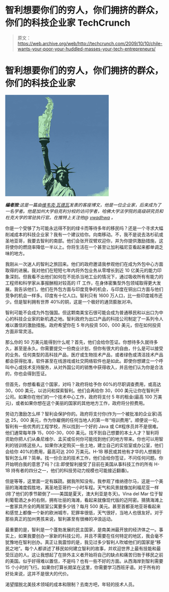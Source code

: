 # 智利想要你们的穷人，你们拥挤的群众，你们的科技企业家 TechCrunch

> 原文：<https://web.archive.org/web/http://techcrunch.com/2009/10/10/chile-wants-your-poor-your-huddled-masses-your-tech-entrepreneurs/>

# 智利想要你们的穷人，你们拥挤的群众，你们的科技企业家

![](img/d93f80268fc95fdbcafcf984fcd10988.png)

***编者按**:这是一篇由[维韦克·瓦德瓦](https://web.archive.org/web/20230203040959/http://www.crunchbase.com/person/vivek-wadhwa)发表的客座博文，他是一位企业家，后来成为了一名学者。他是加州大学伯克利分校的访问学者，哈佛大学法学院的高级研究员和杜克大学的常驻执行官。在推特上关注他@ [vwadhwa](https://web.archive.org/web/20230203040959/http://twitter.com/vwadhwa) 。*

你是一个受够了为可能永远得不到的绿卡而等待多年的移民吗？还是一个寻求大幅削减成本的科技企业家？我有一个建议给你。向南移动。不，我不是说去洛杉矶或圣地亚哥，我要去智利的南部。他们会张开双臂欢迎你，并为你提供激励措施，这将使你的燃烧率降低一半以上。你将生活在一个甚至让加利福尼亚看起来都单调乏味的地方。

我刚从一次迷人的智利之旅回来。他们的政府邀请我参观他们在成为外包中心方面取得的进展。我对他们在短短七年内将外包业务从零增长到近 10 亿美元的能力印象深刻。但我看不出他们如何在不扼杀当地工业的情况下，通过吸收所有有能力的工程师和科学家从事报酬相对较高的 IT 工作，在身体密集型外包领域取得更大发展。我告诉他们，他们在外包方面与印度竞争的机会，与印度在铜出口方面与他们竞争的机会一样多。印度有十亿人口。智利只有 1600 万人口，比一些印度城市还少。但是智利拥有世界 40%的铜，这是一个极好的通货膨胀对冲。

智利可能不会成为外包强国。但这颗南美宝石很可能会成为普通移民和以出口为中心的科技企业家的新机遇之地。智利政府为出口产品的科技公司制定了一系列令人难以置信的激励措施。政府希望你在 5 年内投资 500，000 美元，但在如何投资方面非常灵活。

那么你的 50 万美元能得到什么呢？首先，他们会给你签证。你想待多久就待多久，甚至是永久。你需要提交一份商业计划，但你有很大的自由，什么是可以接受的业务。任何类型的高科技产品，医疗或生物技术产品，或者绿色或清洁技术产品都会获得批准，软件甚至在线游戏或社交网络软件也是如此。即使你想建立一个呼叫中心或技术支持服务，从对外国公司的销售中获得收入，并且他们认为你是合法的，你也会得到签证。

但首先，你想看看这个国家，对吗？政府将给予你 60%的尽职调查费用，或高达 30，000 美元，以访问和探索智利。他们会再给你 30，000 美元让你在智利开公司。如果你在他们的一个技术中心工作，政府将支付 5 年的租金(最高 100 万美元)，或者如果你想在这个美丽的国家的其他地方工作，政府将分担费用。

劳动力激励怎么样？智利会保护你的。政府将支付你(作为一个被批准的企业家)高达 25，000 美元，作为你雇佣的任何当地人的第一年“培训费用”。顺便说一句，智利有一些优秀的工程学校，所以找到一个好的 Java 或 C#程序员并不是很难。他们通常每年挣 15，000-30，000 美元。找不到自己想要的本土人才？智利将资助你把人们从桑尼维尔、孟买或任何你可能找到他们的地方带来。你也可以用智利的钱训练这些人。如果你决定购买一些土地，建立自己的实验室或办公室，他们会给你 40%的费用，最高可达 200 万美元。H-1B 移民或其他有才华的人想搬到智利怎么样？简单。找一份合法的技术工作，他们会给你签证，不问任何问题。你开始明白我的意思了吗？(注:即使智利接受了目前在美国从事科技工作的所有 H-1B 持有者的四分之一，他们的科技劳动力规模也可能接近翻番)。

但是等等，这里面一定有蹊跷。据我所知没有。我参观了维纳德尔马，这是一个美丽的海滩度假胜地，离圣地亚哥约一小时车程。天气和风景就像加利福尼亚一样(除了他们的季节颠倒了——美国是夏天，澳大利亚是冬天)。Vina del Mar 位于智利葡萄酒之乡的右侧，拥有壮丽的海滩，看起来就像现代版的迈阿密。猜猜海滩上一套家具齐全的两居室公寓要多少钱？每月 500 美元。甚至首都圣地亚哥看起来和感觉上都像一个新的欧洲城市，犯罪率很低，天气很好，当地人也很友好。对于那些真正的加州男孩来说，智利甚至有很棒的冲浪运动。

最重要的是，智利是一个蓬勃发展的民主国家，是南美洲最开放的经济体之一。事实上，如果我要创办一家新的科技公司，并且不需要在任何特定的地区，我会毫不犹豫地在智利创办。真正让我震惊的是，我见过多少智利人吹嘘他们的国家是“移民之地”。每个人都讲述了移民如何建立智利的故事，并欢迎世界上最有技能和最受压迫的人。这让我想起了在排外主义者开始将自己的缺点和痛苦归咎于移民之前的美国。似乎好得难以置信，不是吗？也有一些不好的方面。从西海岸到智利需要 15 个小时的飞行。如果你打算长期呆在这里，你需要学习西班牙语。对于所有的好处来说，这并不是很大的代价。

渴望摆脱北美技术领域的成本和限制？去南方吧，年轻的技术人员。